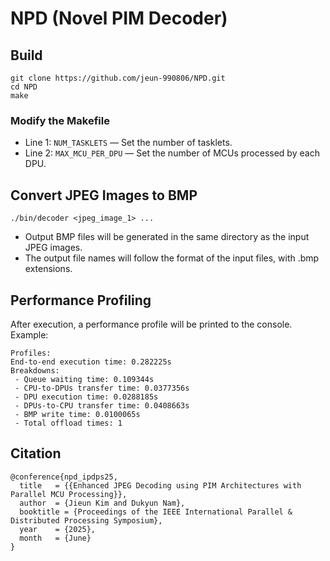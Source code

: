 # NPD (Novel PIM Decoder)
## Build
```
git clone https://github.com/jeun-990806/NPD.git
cd NPD
make
```

### Modify the Makefile
* Line 1: `NUM_TASKLETS` — Set the number of tasklets.
* Line 2: `MAX_MCU_PER_DPU` — Set the number of MCUs processed by each DPU.

## Convert JPEG Images to BMP
```
./bin/decoder <jpeg_image_1> ...
```
* Output BMP files will be generated in the same directory as the input JPEG images.
* The output file names will follow the format of the input files, with .bmp extensions.

## Performance Profiling
After execution, a performance profile will be printed to the console. Example:

```
Profiles:
End-to-end execution time: 0.282225s
Breakdowns: 
 - Queue waiting time: 0.109344s
 - CPU-to-DPUs transfer time: 0.0377356s
 - DPU execution time: 0.0288185s
 - DPUs-to-CPU transfer time: 0.0408663s
 - BMP write time: 0.0100065s
 - Total offload times: 1
```

## Citation
```
@conference{npd_ipdps25,
  title   = {{Enhanced JPEG Decoding using PIM Architectures with Parallel MCU Processing}},
  author  = {Jieun Kim and Dukyun Nam},
  booktitle = {Proceedings of the IEEE International Parallel & Distributed Processing Symposium},
  year    = {2025},
  month   = {June}
}
```
